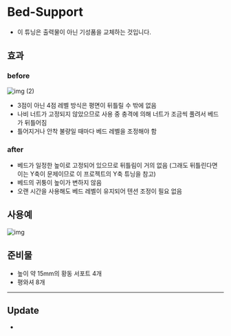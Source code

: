 # Bed-Support

- 이 튜닝은 출력물이 아닌 기성품을 교체하는 것입니다.

## 효과

### before

![img (2)](https://user-images.githubusercontent.com/14369006/236600288-84a9c3db-d424-47a4-a1b8-c882af6042ef.png)

- 3점이 아닌 4점 레벨 방식은 평면이 뒤틀릴 수 밖에 없음
- 나비 너트가 고정되지 않았으므로 사용 중 충격에 의해 너트가 조금씩 풀려서 베드가 뒤틀어짐
- 틀어지거나 안착 불량일 때마다 베드 레벨을 조정해야 함

### after
- 베드가 일정한 높이로 고정되어 있으므로 뒤틀림이 거의 없음 (그래도 뒤틀린다면 이는 Y축이 문제이므로 이 프로젝트의 Y축 튜닝을 참고)
- 베드의 귀퉁이 높이가 변하지 않음
- 오랜 시간을 사용해도 베드 레벨이 유지되어 텐션 조정이 필요 없음

## 사용예

![img](https://user-images.githubusercontent.com/14369006/236600194-3342afda-62d7-4fc8-a90a-27378f2dbe16.png)


## 준비물

- 높이 약 15mm의 황동 서포트 4개
- 평와셔 8개

***
## Update

-
